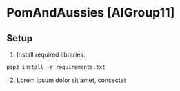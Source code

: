 # PomAndAussies [AIGroup11]



## Setup
1.  Install required libraries.
```
pip3 install -r requirements.txt
```
2.  Lorem ipsum dolor sit amet, consectet
